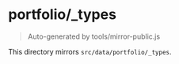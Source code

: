 # portfolio/_types

> Auto-generated by tools/mirror-public.js

This directory mirrors `src/data/portfolio/_types`.
